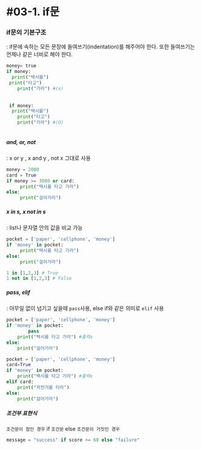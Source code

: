 #  #03-1. if문

### if문의 기본구조

: if문에 속하는 모든 문장에 들여쓰기(indentation)를 해주어야 한다. 또한 들여쓰기는 언제나 같은 너비로 해야 한다.

``` python
money= true
if money:
  print("택시를")
 print("타고")
	print("가라") #(x)
  
  
 if money:
  print("택시를")
 	print("타고")
	print("가라") #(O)
  
```

##### and, or, not

: x or y , x and y , not x 그대로 사용

``` python
money = 2000
card = True
if money >= 3000 or card:
     print("택시를 타고 가라")
else:
     print("걸어가라")
```

##### x in s, x not in s

: list나 문자열 안의 값을 비교 가능

``` python
pocket = ['paper', 'cellphone', 'money']
if 'money' in pocket:
     print("택시를 타고 가라")
else:
     print("걸어가라")

1 in [1,2,3] # True
1 not in [1,2,3] # False
```

##### pass, elif

: 아무일 없이 넘기고 싶을때 `pass`사용, else if와 같은 의미로 `elif` 사용

``` python
pocket = ['paper', 'cellphone', 'money']
if 'money' in pocket:
		pass
    print("택시를 타고 가라") #출력x
else:
    print("걸어가라")
```

``` python
pocket = ['paper', 'cellphone', 'money']
card=True
if 'money' in pocket:
    print("택시를 타고 가라") #출력x
elif card:
  	print("자전거를 타라")
else:
    print("걸어가라")
```



##### 조건부 표현식

`조건문이 참인 경우` if `조건문` else `조건문이 거짓인 경우`

``` python
message = "success" if score >= 60 else "failure"
```

